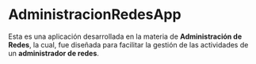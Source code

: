 # AdministracionRedesApp

Esta es una aplicación desarrollada en la materia de **Administración de Redes**, la cual, fue diseñada para facilitar la gestión de las actividades de un **administrador de redes**.